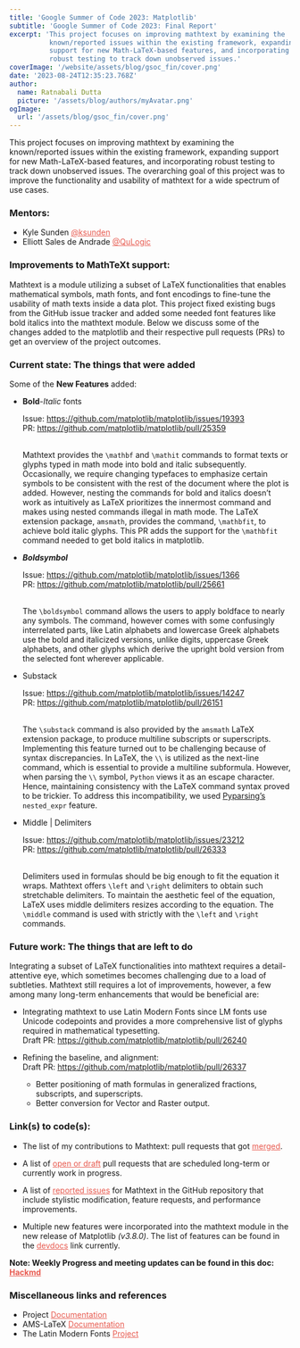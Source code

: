 ```yaml
---
title: 'Google Summer of Code 2023: Matplotlib'
subtitle: 'Google Summer of Code 2023: Final Report'
excerpt: 'This project focuses on improving mathtext by examining the
          known/reported issues within the existing framework, expanding
          support for new Math-LaTeX-based features, and incorporating
          robust testing to track down unobserved issues.' 
coverImage: '/website/assets/blog/gsoc_fin/cover.png'
date: '2023-08-24T12:35:23.768Z' 
author:
  name: Ratnabali Dutta
  picture: '/assets/blog/authors/myAvatar.png'
ogImage:
  url: '/assets/blog/gsoc_fin/cover.png'
---
```


This project focuses on improving mathtext by examining the known/reported
issues within the existing framework, expanding support for new Math-LaTeX-based
features, and incorporating robust testing to track down unobserved issues. The
overarching goal of this project was to improve the functionality and usability
of mathtext for a wide spectrum of use cases.

### Mentors:

* Kyle Sunden <a href="https://github.com/ksunden" target="_blank" style="color: #E85A4F">@ksunden</a>
* Elliott Sales de Andrade <a href="https://github.com/QuLogic" target="_blank" style="color: #E85A4F">@QuLogic</a>


### Improvements to MathTeXt support:

Mathtext is a module utilizing a subset of LaTeX functionalities that enables
mathematical symbols, math fonts, and font encodings to fine-tune the usability
of math texts inside a data plot. This project fixed existing bugs from the
GitHub issue tracker and added some needed font features like bold italics into
the mathtext module. Below we discuss some of the changes added to the
matplotlib and their respective pull requests (PRs) to get an overview of the
project outcomes.

### Current state: The things that were added 

Some of the **New Features** added: 

* **Bold**-_Italic_ fonts

  <div>Issue: <a style="text-decoration: underline;" href="https://github.com/matplotlib/matplotlib/issues/19393">
    https://github.com/matplotlib/matplotlib/issues/19393</a></div>
  <div>PR: <a style="text-decoration: underline;" href="https://github.com/matplotlib/matplotlib/pull/25359">
    https://github.com/matplotlib/matplotlib/pull/25359</a></div>
  <br />
  
  Mathtext provides the `\mathbf` and `\mathit` commands to format texts or
  glyphs typed in math mode into bold and italic subsequently. Occasionally, we
  require changing typefaces to emphasize certain symbols to be consistent with
  the rest of the document where the plot is added. However, nesting the commands
  for bold and italics doesn’t work as intuitively as LaTeX prioritizes the
  innermost command and makes using nested commands illegal in math mode.
  The LaTeX extension package, `amsmath`, provides the command, `\mathbfit`, to
  achieve bold italic glyphs. This PR adds the support for the `\mathbfit` command
  needed to get bold italics in matplotlib.

* _**Boldsymbol**_

  <div>Issue: <a style="text-decoration: underline;" href="https://github.com/matplotlib/matplotlib/issues/1366">
    https://github.com/matplotlib/matplotlib/issues/1366</a></div>
  <div>PR: <a style="text-decoration: underline;" href="https://github.com/matplotlib/matplotlib/pull/25661">
    https://github.com/matplotlib/matplotlib/pull/25661</a></div>
  <br />

  The `\boldsymbol` command allows the users to apply boldface to nearly any
  symbols. The command, however comes with some confusingly interrelated parts,
  like Latin alphabets and lowercase Greek alphabets use the bold and
  italicized versions, unlike digits, uppercase Greek alphabets, and other
  glyphs which derive the upright bold version from the selected font
  wherever applicable.

* Substack

  <div>Issue: <a style="text-decoration: underline;" href="https://github.com/matplotlib/matplotlib/issues/14247">
    https://github.com/matplotlib/matplotlib/issues/14247</a></div>
  <div>PR: <a style="text-decoration: underline;" href="https://github.com/matplotlib/matplotlib/pull/26151">
    https://github.com/matplotlib/matplotlib/pull/26151</a></div>
  <br />

  The `\substack` command is also provided by the `amsmath` LaTeX extension
  package, to produce multiline subscripts or superscripts. Implementing this
  feature turned out to be challenging because of syntax discrepancies. In LaTeX,
  the `\\` is utilized as the next-line command, which is essential to provide a
  multiline subformula. However, when parsing the `\\` symbol, `Python` views it
  as an escape character. Hence, maintaining consistency with the LaTeX command
  syntax proved to be trickier. To address this incompatibility, we used
  [Pyparsing’s](https://pyparsing-docs.readthedocs.io/en/latest/pyparsing.html)
  `nested_expr` feature.

* Middle | Delimiters

  <div>Issue: <a style="text-decoration: underline;" href="https://github.com/matplotlib/matplotlib/issues/23212">
    https://github.com/matplotlib/matplotlib/issues/23212</a></div>
  <div>PR: <a style="text-decoration: underline;" href="https://github.com/matplotlib/matplotlib/pull/26333">
    https://github.com/matplotlib/matplotlib/pull/26333</a></div>
  <br />

  Delimiters used in formulas should be big enough to fit the equation it wraps.
  Mathtext offers `\left` and `\right` delimiters to obtain such stretchable
  delimiters. To maintain the aesthetic feel of the equation, LaTeX uses middle
  delimiters resizes according to the equation. The `\middle` command is used
  with strictly with the `\left` and `\right` commands.

### Future work: The things that are left to do 

Integrating a subset of LaTeX functionalities into mathtext requires a
detail-attentive eye, which sometimes becomes challenging due to a load of
subtleties. Mathtext still requires a lot of improvements, however, a few among
many long-term enhancements that would be beneficial are:

* Integrating mathtext to use Latin Modern Fonts since LM fonts use Unicode
  codepoints and provides a more comprehensive list of glyphs required in
  mathematical typesetting.
  <br/>
  Draft PR: <a style="text-decoration: underline;" href="https://github.com/matplotlib/matplotlib/pull/26240">
    https://github.com/matplotlib/matplotlib/pull/26240</a>

* Refining the baseline, and alignment:
  <br />
  Draft PR: <a style="text-decoration: underline;" href="https://github.com/matplotlib/matplotlib/pull/26337">
    https://github.com/matplotlib/matplotlib/pull/26337</a>
    * Better positioning of math formulas in generalized fractions, subscripts,
      and superscripts.
    * Better conversion for Vector and Raster output.

### Link(s) to code(s): 

- The list of my contributions to Mathtext: pull requests that got
  <a href="https://github.com/matplotlib/matplotlib/pulls?q=is%3Apr+author%3AdevRD+is%3Aclosed" target="_blank" style="color: #E85A4F">merged</a>.

- A list of 
  <a href="https://github.com/matplotlib/matplotlib/pulls/devRD" target="_blank" style="color: #E85A4F">open or draft</a>
pull requests that are scheduled long-term or currently work in progress.

- A list of
  <a href="https://github.com/matplotlib/matplotlib/issues?page=1&q=is%3Aopen+is%3Aissue+label%3A%22topic%3A+text%2Fmathtext%22" target="_blank" style="color: #E85A4F">reported issues</a>
  for Mathtext in the GitHub repository that include stylistic modification,
  feature requests, and performance improvements.

- Multiple new features were incorporated into the mathtext module in the new
  release of Matplotlib _(v3.8.0)_. The list of features can be found in the
  <a href="https://matplotlib.org/devdocs/users/next_whats_new.html" target="_blank" style="color: #E85A4F">devdocs</a>
  link currently.

**Note: Weekly Progress and meeting updates can be found in this doc:** <a href="https://hackmd.io/@matplotlib/Sk0Uo0NP3" target="_blank" style="color: #E85A4F; font-weight: bold">Hackmd</a> 

### Miscellaneous links and references

- Project <a href="https://matplotlib.org/stable/tutorials/text/mathtext.html" target="_blank" style="color: #E85A4F">Documentation</a>
- AMS-LaTeX <a href="http://www.ams.org/arc/tex/amsmath/amsldoc.pdf" target="_blank" style="color: #E85A4F">Documentation</a>
- The Latin Modern Fonts <a href="https://www.gust.org.pl/projects/e-foundry/latin-modern" target="_blank" style="color: #E85A4F">Project</a>
